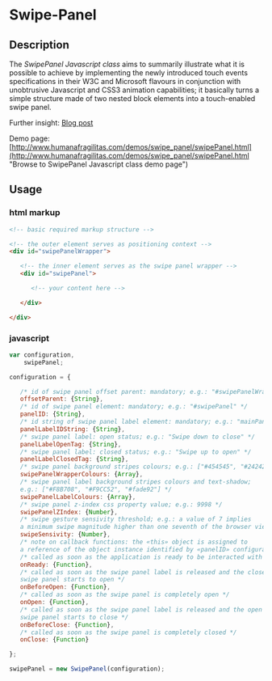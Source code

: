 Swipe-Panel
===========

Description
-----------

The *SwipePanel Javascript class* aims to summarily illustrate what it is possible to achieve by implementing the newly introduced touch events specifications in their W3C and Microsoft flavours in conjunction with unobtrusive Javascript and CSS3 animation capabilities; it basically turns a simple structure made of two nested block elements into a touch-enabled swipe panel.

Further insight: [Blog post](http://www.humanafragilitas.com/archives/508 "Browse to SwipePanel Javascript class blog post")

Demo page: [http://www.humanafragilitas.com/demos/swipe_panel/swipePanel.html](http://www.humanafragilitas.com/demos/swipe_panel/swipePanel.html "Browse to SwipePanel Javascript class demo page")

Usage
-----

### html markup ###
```html
<!-- basic required markup structure -->

<!-- the outer element serves as positioning context -->
<div id="swipePanelWrapper">

   <!-- the inner element serves as the swipe panel wrapper -->
   <div id="swipePanel">

      <!-- your content here -->

   </div>

</div>
```
### javascript ###
```javascript
var configuration,
    swipePanel;

configuration = {

   /* id of swipe panel offset parent: mandatory; e.g.: "#swipePanelWrapper" */
   offsetParent: {String},
   /* id of swipe panel element: mandatory; e.g.: "#swipePanel" */
   panelID: {String},
   /* id string of swipe panel label element: mandatory; e.g.: "mainPanelTag" */
   panelLabelIDString: {String},
   /* swipe panel label: open status; e.g.: "Swipe down to close" */
   panelLabelOpenTag: {String},
   /* swipe panel label: closed status; e.g.: "Swipe up to open" */
   panelLabelClosedTag: {String},
   /* swipe panel background stripes colours; e.g.: ["#454545", "#242424"] */
   swipePanelWrapperColours: {Array},
   /* swipe panel label background stripes colours and text-shadow;
   e.g.: ["#F8B708", "#F9CC52", "#fade92"] */
   swipePanelLabelColours: {Array},
   /* swipe panel z-index css property value; e.g.: 9998 */
   swipePanelZIndex: {Number},
   /* swipe gesture sensivity threshold; e.g.: a value of 7 implies
   a minimum swipe magnitude higher than one seventh of the browser viewport height */
   swipeSensivity: {Number},
   /* note on callback functions: the «this» object is assigned to
   a reference of the object instance identified by «panelID» configuration parameter */
   /* called as soon as the application is ready to be interacted with */
   onReady: {Function},
   /* called as soon as the swipe panel label is released and the closed
   swipe panel starts to open */
   onBeforeOpen: {Function},
   /* called as soon as the swipe panel is completely open */
   onOpen: {Function},
   /* called as soon as the swipe panel label is released and the open
   swipe panel starts to close */
   onBeforeClose: {Function},
   /* called as soon as the swipe panel is completely closed */
   onClose: {Function}

};

swipePanel = new SwipePanel(configuration);
```
